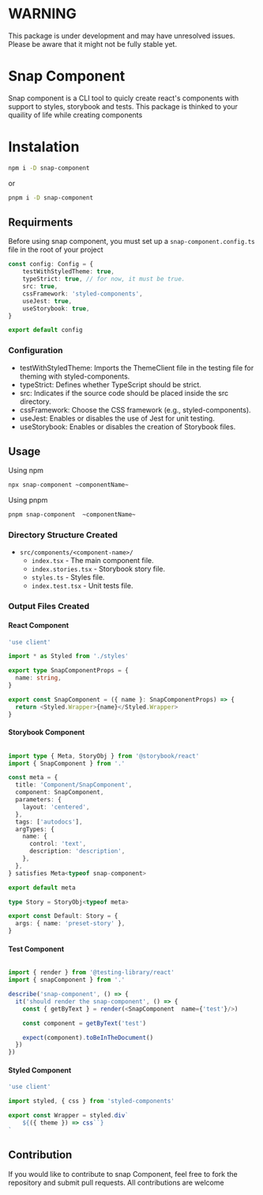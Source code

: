 # WARNING

This package is under development and may have unresolved issues. Please be aware that it might not be fully stable yet.

# Snap Component

Snap component is a CLI tool to quicly create react's components with support to styles, storybook and tests. This package is thinked to your quaility of life while creating components

# Instalation

```bash
npm i -D snap-component
```

or

```bash
pnpm i -D snap-component
```

## Requirments

Before using snap component, you must set up a `snap-component.config.ts` file in the root of your project

```typescript
const config: Config = {
    testWithStyledTheme: true,
    typeStrict: true, // for now, it must be true.
    src: true,
    cssFramework: 'styled-components',
    useJest: true,
    useStorybook: true,
}

export default config
```

### Configuration

-   testWithStyledTheme: Imports the ThemeClient file in the testing file for theming with styled-components.
-   typeStrict: Defines whether TypeScript should be strict.
-   src: Indicates if the source code should be placed inside the src directory.
-   cssFramework: Choose the CSS framework (e.g., styled-components).
-   useJest: Enables or disables the use of Jest for unit testing.
-   useStorybook: Enables or disables the creation of Storybook files.

## Usage

Using npm

```bash
npx snap-component ~componentName~
```

Using pnpm

```bash
pnpm snap-component  ~componentName~
```

### Directory Structure Created

-   `src/components/<component-name>/`
    -   `index.tsx` - The main component file.
    -   `index.stories.tsx` - Storybook story file.
    -   `styles.ts` - Styles file.
    -   `index.test.tsx` - Unit tests file.

### Output Files Created

#### React Component

```typescript
'use client'

import * as Styled from './styles'

export type SnapComponentProps = {
  name: string,
}

export const SnapComponent = ({ name }: SnapComponentProps) => {
  return <Styled.Wrapper>{name}</Styled.Wrapper>
}
```

#### Storybook Component

```typescript

import type { Meta, StoryObj } from '@storybook/react'
import { SnapComponent } from '.'

const meta = {
  title: 'Component/SnapComponent',
  component: SnapComponent,
  parameters: {
    layout: 'centered',
  },
  tags: ['autodocs'],
  argTypes: {
    name: {
      control: 'text',
      description: 'description',
    },
  },
} satisfies Meta<typeof snap-component>

export default meta

type Story = StoryObj<typeof meta>

export const Default: Story = {
  args: { name: 'preset-story' },
}

```

#### Test Component

```typescript

import { render } from '@testing-library/react'
import { snapComponent } from '.'

describe('snap-component', () => {
  it('should render the snap-component', () => {
    const { getByText } = render(<SnapComponent  name={'test'}/>)

    const component = getByText('test')

    expect(component).toBeInTheDocument()
  })
})

```

#### Styled Component

```typescript
'use client'

import styled, { css } from 'styled-components'

export const Wrapper = styled.div`
    ${({ theme }) => css``}
`
```

## Contribution

If you would like to contribute to snap Component, feel free to fork the repository and submit pull requests. All contributions are welcome
